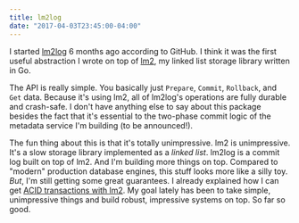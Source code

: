 ```yaml
---
title: lm2log
date: "2017-04-03T23:45:00-04:00"
---
```


I started [lm2log](https://github.com/Preetam/lm2log) 6 months ago according to GitHub.
I think it was the first useful abstraction I wrote on top of [lm2](https://github.com/Preetam/lm2),
my linked list storage library written in Go.

The API is really simple. You basically just `Prepare`, `Commit`, `Rollback`, and `Get` data.
Because it's using lm2, all of lm2log's operations are fully durable and crash-safe. I don't have
anything else to say about this package besides the fact that it's essential to the two-phase commit
logic of the metadata service I'm building (to be announced!).

The fun thing about this is that it's totally unimpressive. lm2 is unimpressive. It's a slow
storage library implemented as a *linked list*. lm2log is a commit log built on top of lm2. And I'm
building more things on top. Compared to "modern" production database engines, this stuff looks more
like a silly toy. *But*, I'm still getting some great guarantees. I already explained how I can get
[ACID transactions with lm2](/2016/10/04/lm2-transactions/). My goal lately has been to take simple,
unimpressive things and build robust, impressive systems on top. So far so good.

